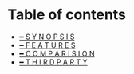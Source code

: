 # Table of contents

* [━ S Y N O P S I S](README.md)
* [━ F E A T U R E S](Features.md)
* [━ C O M P A R I S I O N](comparision.md)
* [━ T H I R D  P A R T Y](thirdparty.md)
